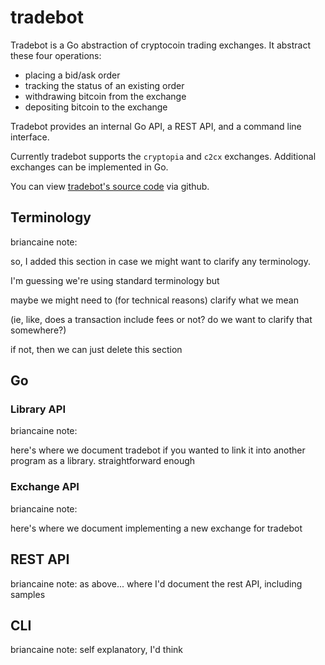 # tradebot

Tradebot is a Go abstraction of cryptocoin trading exchanges. It abstract these four operations:
* placing a bid/ask order
* tracking the status of an existing order
* withdrawing bitcoin from the exchange
* depositing bitcoin to the exchange

Tradebot provides an internal Go API, a REST API, and a command line interface.

Currently tradebot supports the `cryptopia` and `c2cx` exchanges. Additional exchanges can be implemented in Go.

You can view [tradebot's source code](https://github.com/skycoin/exchange-api) via github.

## Terminology

briancaine note:

  so, I added this section in case we might want to clarify any terminology.

  I'm guessing we're using standard terminology but

  maybe we might need to (for technical reasons) clarify what we mean

  (ie, like, does a transaction include fees or not? do we want to clarify that somewhere?)

  if not, then we can just delete this section

## Go

### Library API

briancaine note:

  here's where we document tradebot if you wanted to link it into another program as a library. straightforward enough

### Exchange API

briancaine note:

  here's where we document implementing a new exchange for tradebot

## REST API

briancaine note: as above... where I'd document the rest API, including samples

## CLI

briancaine note: self explanatory, I'd think
